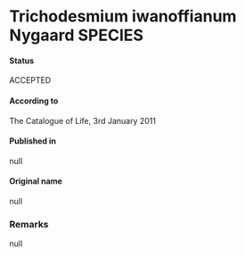 Trichodesmium iwanoffianum Nygaard SPECIES
=======

#### Status
ACCEPTED

#### According to
The Catalogue of Life, 3rd January 2011

#### Published in
null

#### Original name
null

### Remarks
null